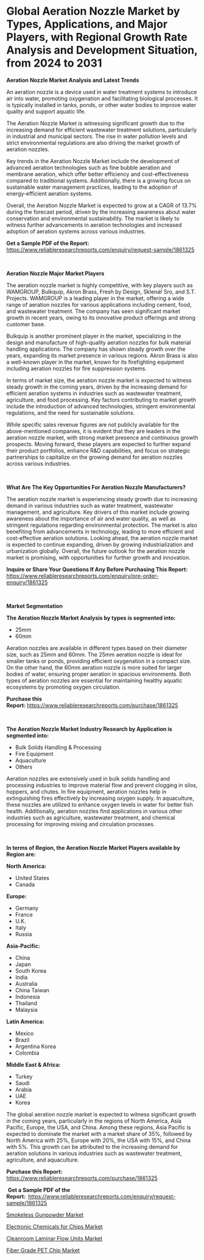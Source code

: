 <p><h1>Global Aeration Nozzle Market by Types, Applications, and Major Players, with Regional Growth Rate Analysis and Development Situation, from 2024 to 2031</h1></p><p><strong>Aeration Nozzle Market Analysis and Latest Trends</strong></p>
<p><p>An aeration nozzle is a device used in water treatment systems to introduce air into water, promoting oxygenation and facilitating biological processes. It is typically installed in tanks, ponds, or other water bodies to improve water quality and support aquatic life.</p><p>The Aeration Nozzle Market is witnessing significant growth due to the increasing demand for efficient wastewater treatment solutions, particularly in industrial and municipal sectors. The rise in water pollution levels and strict environmental regulations are also driving the market growth of aeration nozzles.</p><p>Key trends in the Aeration Nozzle Market include the development of advanced aeration technologies such as fine bubble aeration and membrane aeration, which offer better efficiency and cost-effectiveness compared to traditional systems. Additionally, there is a growing focus on sustainable water management practices, leading to the adoption of energy-efficient aeration systems.</p><p>Overall, the Aeration Nozzle Market is expected to grow at a CAGR of 13.7% during the forecast period, driven by the increasing awareness about water conservation and environmental sustainability. The market is likely to witness further advancements in aeration technologies and increased adoption of aeration systems across various industries.</p></p>
<p><strong>Get a Sample PDF of the Report:&nbsp;</strong> <a href="https://www.reliableresearchreports.com/enquiry/request-sample/1861325">https://www.reliableresearchreports.com/enquiry/request-sample/1861325</a></p>
<p>&nbsp;</p>
<p><strong>Aeration Nozzle Major Market Players</strong></p>
<p><p>The aeration nozzle market is highly competitive, with key players such as WAMGROUP, Bulkquip, Akron Brass, Fresh by Design, Sklenář Sro, and S.T. Projects. WAMGROUP is a leading player in the market, offering a wide range of aeration nozzles for various applications including cement, food, and wastewater treatment. The company has seen significant market growth in recent years, owing to its innovative product offerings and strong customer base.</p><p>Bulkquip is another prominent player in the market, specializing in the design and manufacture of high-quality aeration nozzles for bulk material handling applications. The company has shown steady growth over the years, expanding its market presence in various regions. Akron Brass is also a well-known player in the market, known for its firefighting equipment including aeration nozzles for fire suppression systems.</p><p>In terms of market size, the aeration nozzle market is expected to witness steady growth in the coming years, driven by the increasing demand for efficient aeration systems in industries such as wastewater treatment, agriculture, and food processing. Key factors contributing to market growth include the introduction of advanced technologies, stringent environmental regulations, and the need for sustainable solutions.</p><p>While specific sales revenue figures are not publicly available for the above-mentioned companies, it is evident that they are leaders in the aeration nozzle market, with strong market presence and continuous growth prospects. Moving forward, these players are expected to further expand their product portfolios, enhance R&D capabilities, and focus on strategic partnerships to capitalize on the growing demand for aeration nozzles across various industries.</p></p>
<p>&nbsp;</p>
<p><strong>What Are The Key Opportunities For Aeration Nozzle Manufacturers?</strong></p>
<p><p>The aeration nozzle market is experiencing steady growth due to increasing demand in various industries such as water treatment, wastewater management, and agriculture. Key drivers of this market include growing awareness about the importance of air and water quality, as well as stringent regulations regarding environmental protection. The market is also benefiting from advancements in technology, leading to more efficient and cost-effective aeration solutions. Looking ahead, the aeration nozzle market is expected to continue expanding, driven by growing industrialization and urbanization globally. Overall, the future outlook for the aeration nozzle market is promising, with opportunities for further growth and innovation.</p></p>
<p><strong>Inquire or Share Your Questions If Any Before Purchasing This Report:</strong> <a href="https://www.reliableresearchreports.com/enquiry/pre-order-enquiry/1861325">https://www.reliableresearchreports.com/enquiry/pre-order-enquiry/1861325</a></p>
<p>&nbsp;</p>
<p><strong>Market Segmentation</strong></p>
<p><strong>The Aeration Nozzle Market Analysis by types is segmented into:</strong></p>
<p><ul><li>25mm</li><li>60mm</li></ul></p>
<p><p>Aeration nozzles are available in different types based on their diameter size, such as 25mm and 60mm. The 25mm aeration nozzle is ideal for smaller tanks or ponds, providing efficient oxygenation in a compact size. On the other hand, the 60mm aeration nozzle is more suited for larger bodies of water, ensuring proper aeration in spacious environments. Both types of aeration nozzles are essential for maintaining healthy aquatic ecosystems by promoting oxygen circulation.</p></p>
<p><strong>Purchase this Report:&nbsp;</strong><a href="https://www.reliableresearchreports.com/purchase/1861325">https://www.reliableresearchreports.com/purchase/1861325</a></p>
<p>&nbsp;</p>
<p><strong>The Aeration Nozzle Market Industry Research by Application is segmented into:</strong></p>
<p><ul><li>Bulk Solids Handling & Processing</li><li>Fire Equipment</li><li>Aquaculture</li><li>Others</li></ul></p>
<p><p>Aeration nozzles are extensively used in bulk solids handling and processing industries to improve material flow and prevent clogging in silos, hoppers, and chutes. In fire equipment, aeration nozzles help in extinguishing fires effectively by increasing oxygen supply. In aquaculture, these nozzles are utilized to enhance oxygen levels in water for better fish health. Additionally, aeration nozzles find applications in various other industries such as agriculture, wastewater treatment, and chemical processing for improving mixing and circulation processes.</p></p>
<p>&nbsp;</p>
<p><strong>In terms of Region, the Aeration Nozzle Market Players available by Region are:</strong></p>
<p>
    <p> <strong> North America: </strong>
        <ul>
            <li>United States</li>
            <li>Canada</li>
        </ul>
        </p> 
    <p> <strong> Europe: </strong>
        <ul>
            <li>Germany</li>
            <li>France</li>
            <li>U.K.</li>
            <li>Italy</li>
            <li>Russia</li>
        </ul>
        </p> 
    <p> <strong> Asia-Pacific: </strong>
        <ul>
            <li>China</li>
            <li>Japan</li>
            <li>South Korea</li>
            <li>India</li>
            <li>Australia</li>
            <li>China Taiwan</li>
            <li>Indonesia</li>
            <li>Thailand</li>
            <li>Malaysia</li>
        </ul>
        </p> 
    <p> <strong> Latin America: </strong>
        <ul>
            <li>Mexico</li>
            <li>Brazil</li>
            <li>Argentina Korea</li>
            <li>Colombia</li>
        </ul>
        </p> 
    <p> <strong> Middle East & Africa: </strong>
        <ul>
            <li>Turkey</li>
            <li>Saudi</li>
            <li>Arabia</li>
            <li>UAE</li>
            <li>Korea</li>
        </ul>
    </p>
    </p>
<p><p>The global aeration nozzle market is expected to witness significant growth in the coming years, particularly in the regions of North America, Asia Pacific, Europe, the USA, and China. Among these regions, Asia Pacific is expected to dominate the market with a market share of 35%, followed by North America with 25%, Europe with 20%, the USA with 15%, and China with 5%. This growth can be attributed to the increasing demand for aeration solutions in various industries such as wastewater treatment, agriculture, and aquaculture.</p></p>
<p><strong>Purchase this Report: </strong><a href="https://www.reliableresearchreports.com/purchase/1861325">https://www.reliableresearchreports.com/purchase/1861325</a></p>
<p>&nbsp;<strong>Get a Sample PDF of the Report:&nbsp;&nbsp;</strong><a href="https://www.reliableresearchreports.com/enquiry/request-sample/1861325">https://www.reliableresearchreports.com/enquiry/request-sample/1861325</a></p>
<p><strong></strong></p>
<p><p><a href="https://github.com/dx0328/Market-Research-Report-List-1/blob/main/smokeless-gunpowder-market.md">Smokeless Gunpowder Market</a></p><p><a href="https://github.com/juancolorado15/Market-Research-Report-List-1/blob/main/electronic-chemicals-for-chips-market.md">Electronic Chemicals for Chips Market</a></p><p><a href="https://issuu.com/reportprime-2/docs/cleanroom-laminar-flow-units-market-size-2030.pptx">Cleanroom Laminar Flow Units Market</a></p><p><a href="https://issuu.com/reportprime-2/docs/fiber-grade-pet-chip-market-size-2030.pptx">Fiber Grade PET Chip Market</a></p></p>